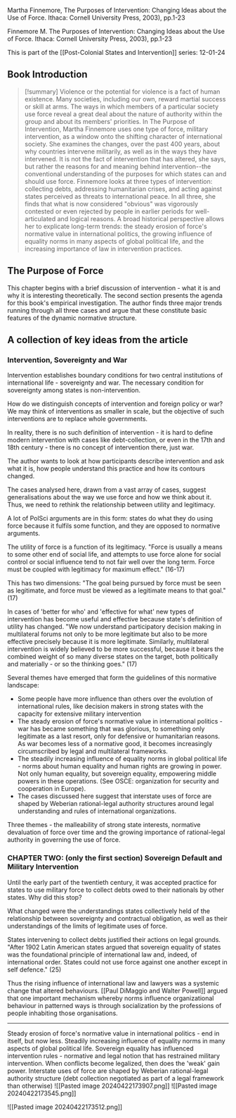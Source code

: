 Martha Finnemore, The Purposes of Intervention: Changing Ideas about the Use of Force. Ithaca: Cornell University Press, 2003), pp.1-23

Finnemore M. The Purposes of Intervention: Changing Ideas about the Use of Force. Ithaca: Cornell University Press, 2003), pp.1-23

This is part of the [[Post-Colonial States and Intervention]] series:
12-01-24


## Book Introduction

>[!summary]
>Violence or the potential for violence is a fact of human existence. Many societies, including our own, reward martial success or skill at arms. The ways in which members of a particular society use force reveal a great deal about the nature of authority within the group and about its members' priorities. In The Purpose of Intervention, Martha Finnemore uses one type of force, military intervention, as a window onto the shifting character of international society. She examines the changes, over the past 400 years, about why countries intervene militarily, as well as in the ways they have intervened. It is not the fact of intervention that has altered, she says, but rather the reasons for and meaning behind intervention--the conventional understanding of the purposes for which states can and should use force. Finnemore looks at three types of intervention: collecting debts, addressing humanitarian crises, and acting against states perceived as threats to international peace. In all three, she finds that what is now considered "obvious" was vigorously contested or even rejected by people in earlier periods for well-articulated and logical reasons. A broad historical perspective allows her to explicate long-term trends: the steady erosion of force's normative value in international politics, the growing influence of equality norms in many aspects of global political life, and the increasing importance of law in intervention practices.

## The Purpose of Force

This chapter begins with a brief discussion of intervention - what it is and why it is interesting theoretically. The second section presents the agenda for this book's empirical investigation. The author finds three major trends running through all three cases and argue that these constitute basic features of the dynamic normative structure.


## A collection of key ideas from the article

### Intervention, Sovereignty and War

Intervention establishes boundary conditions for two central institutions of international life - sovereignty and war. The necessary condition for sovereignty among states is non-intervention.

How do we distinguish concepts of intervention and foreign policy or war? We may think of interventions as smaller in scale, but the objective of such interventions are to replace whole governments.

In reality, there is no such definition of intervention - it is hard to define modern intervention with cases like debt-collection, or even in the 17th and 18th century - there is no concept of intervention there, just war.

The author wants to look at how participants describe intervention and ask what it is, how people understand this practice and how its contours changed.

The cases analysed here, drawn from a vast array of cases, suggest generalisations about the way we use force and how we think about it. Thus, we need to rethink the relationship between utility and legitimacy.

A lot of PolSci arguments are in this form: states do what they do using force because it fulfils some function, and they are opposed to normative arguments.

The utility of force is a function of its legitimacy. "Force is usually a means to some other end of social life, and attempts to use force alone for social control or social influence tend to not fair well over the long term. Force must be coupled with legitimacy for maximum effect." (16-17)

This has two dimensions: "The goal being pursued by force must be seen as legitimate, and force must be viewed as a legitimate means to that goal." (17)

In cases of 'better for who' and 'effective for what' new types of intervention has become useful and effective because state's definition of utility has changed. "We now understand participatory decision making in multilateral forums not only to be more legitimate but also to be more effective precisely because it is more legitimate. Similarly, multilateral intervention is widely believed to be more successful, because it bears the combined weight of so many diverse states on the target, both politically and materially - or so the thinking goes." (17)

Several themes have emerged that form the guidelines of this normative landscape:
- Some people have more influence than others over the evolution of international rules, like decision makers in strong states with the capacity for extensive military intervention
- The steady erosion of force's normative value in international politics - war has became something that was glorious, to something only legitimate as a last resort, only for defensive or humanitarian reasons. As war becomes less of a normative good, it becomes increasingly circumscribed by legal and multilateral frameworks.
- The steadily increasing influence of equality norms in global political life - norms about human equality and human rights are growing in power. Not only human equality, but sovereign equality, empowering middle powers in these operations. (See OSCE: organization for security and cooperation in Europe).
- The cases discussed here suggest that interstate uses of force are shaped by Weberian rational-legal authority structures around legal understanding and rules of international organizations.

Three themes - the malleability of strong state interests, normative devaluation of force over time and the growing importance of rational-legal authority in governing the use of force.

### CHAPTER TWO: (only the first section) Sovereign Default and Military Intervention

Until the early part of the twentieth century, it was accepted practice for states to use military force to collect debts owed to their nationals by other states. Why did this stop?

What changed were the understandings states collectively held of the relationship between sovereignty and contractual obligation, as well as their understandings of the limits of legitimate uses of force.

States intervening to collect debts justified their actions on legal grounds. "After 1902 Latin American states argued that sovereign equality of states was the foundational principle of international law and, indeed, of international order. States could not use force against one another except in self defence." (25)

Thus the rising influence of international law and lawyers was a systemic change that altered behaviours. [[Paul DiMaggio and Walter Powell]] argued that one important mechanism whereby norms influence organizational behaviour in patterned ways is through socialization by the professions of people inhabiting those organisations.

---

Steady erosion of force's normative value in international politics - end in itself, but now less.
Steadily increasing influence of equality norms in many aspects of global political life. Sovereign equality has influenced intervention rules - normative and legal notion that has restrained military intervention. When conflicts become legalized, then does the 'weak' gain power.
Interstate uses of force are shaped by Weberian rational-legal authority structure (debt collection negotiated as part of a legal framework than otherwise)
![[Pasted image 20240422173907.png]]
![[Pasted image 20240422173545.png]]

![[Pasted image 20240422173512.png]]